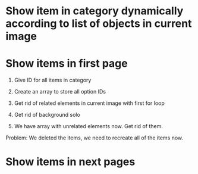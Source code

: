 # Show item in category dynamically according to list of objects in current image    

# Show items in first page   
1. Give ID for all items in category   

2. Create an array to store all option IDs     

3. Get rid of related elements in current image with first for loop   

4. Get rid of background solo   

5. We have array with unrelated elements now. Get rid of them.  

Problem: We deleted the items, we need to recreate all of the items now.    

# Show items in next pages   

